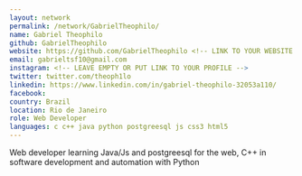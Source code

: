 ```yaml
---
layout: network 
permalink: /network/GabrielTheophilo/
name: Gabriel Theophilo
github: GabrielTheophilo
website: https://github.com/GabrielTheophilo <!-- LINK TO YOUR WEBSITE -->
email: gabrieltsf10@gmail.com
instagram: <!-- LEAVE EMPTY OR PUT LINK TO YOUR PROFILE -->
twitter: twitter.com/theoph1lo
linkedin: https://www.linkedin.com/in/gabriel-theophilo-32053a110/
facebook:
country: Brazil
location: Rio de Janeiro
role: Web Developer
languages: c c++ java python postgreesql js css3 html5 
---
```


Web developer learning Java/Js and postgreesql for the web, C++ in software development and automation with Python